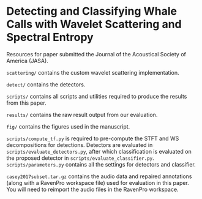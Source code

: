 # Detecting and Classifying Whale Calls with Wavelet Scattering and Spectral Entropy
Resources for paper submitted the Journal of the Acoustical Society of America (JASA).

``scattering/`` contains the custom wavelet scattering implementation.

``detect/`` contains the detectors.

``scripts/`` contains all scripts and utilities required to produce the results from this paper.

``results/`` contains the raw result output from our evaluation.

``fig/`` contains the figures used in the manuscript.

``scripts/compute_tf.py`` is required to pre-compute the STFT and WS decompositions for detections. Detectors are evaluated in ``scripts/evaluate_detectors.py``, after which classification is evaluated on the proposed detector in ``scripts/evaluate_classifier.py``. ``scripts/parameters.py`` contains all the settings for detectors and classifier.

``casey2017subset.tar.gz`` contains the audio data and repaired annotations (along with a RavenPro workspace file) used for evaluation in this paper. You will need to reimport the audio files in the RavenPro workspace.
